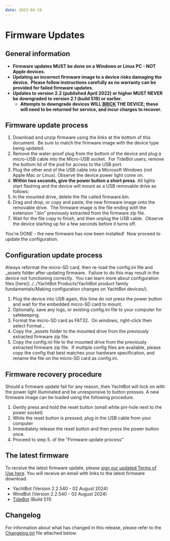 ```yaml
---
date: 2023-04-19
---
```

# Firmware Updates

## General information

- **Firmware updates MUST be done on a **Windows or Linux PC -** NOT Apple devices.**
- **Updating an incorrect firmware image to a device risks damaging the device.  Please follow instructions carefully as no warranty can be provided for failed firmware updates.**
- **Updates to version 2.2 (published April 2022) or higher MUST NEVER be downgraded to version 2.1 (build 519) or earlier.**
  - **Attempts to downgrade devices WILL [BRICK](<https://en.wikipedia.org/wiki/Brick_(electronics)>) THE DEVICE; these will need to be returned for service, and incur charges to recover.**

## Firmware update process

1. Download and unzip firmware using the links at the bottom of this document.  Be sure to match the firmware image with the device type being updated.
1. Remove the water-proof plug from the bottom of the device and plug a micro-USB cable into the Micro-USB socket.  For TideBot users, remove the bottom lid of the pod for access to the USB port.
1. Plug the other end of the USB cable into a Microsoft Windows (not Apple Mac or Linux). Observe the device power light come on.
1. **Within two seconds, give the power button a short press**. All lights start flashing and the device will mount as a USB removable drive as follows:<img src="../../../assets/images/blob1445395397518.jpeg" alt=""  />
1. In the mounted drive, delete the file called firmware.bin.
1. Drag and drop, or copy and paste, the new firmware image onto the removable drive.  The firmware image is the file ending with the extension ".bin" previously extracted from the firmware zip file.
1. Wait for the file copy to finish, and then unplug the USB cable.  Observe the device starting up for a few seconds before it turns off.

You're DONE - the new firmware has now been installed!  Now proceed to update the configuration.

## Configuration update process

Always reformat the micro-SD card, then re-load the config.ini file and \_assets folder after updating firmware.  Failure to do this may result in the device not functioning correctly.  You can learn more about configuration files [here](../../YachtBot Products/YachtBot product family fundamentals/Making configuration changes on YachtBot devices/).

1. Plug the device into USB again, this time do not press the power button and wait for the embedded micro-SD card to mount.
1. Optionally, save any logs, or existing config.ini file to your computer for safekeeping.
1. Format the micro-SD card as FAT32.  On windows, right-click then select Format...
1. Copy the \_assets folder to the mounted drive from the previously extracted firmware zip file.
1. Copy the config.ini file to the mounted drive from the previously extracted firmware zip file.  If multiple config files are available, please copy the config that best matches your hardware specification, and rename the file on the micro-SD card as config.ini.

## Firmware recovery procedure

Should a firmware update fail for any reason, then YachtBot will lock on with the power light illuminated and be unresponsive to button presses. A new firmware image can be loaded using the following procedure.

1. Gently press and hold the reset button (small white pin-hole next to the power socket)
1. While the reset button is pressed, plug in the USB cable from your computer
1. Immediately release the reset button and then press the power button once.
1. Proceed to step 5. of the "Firmware update process"

## The latest firmware

To receive the latest firmware update, please [sign our updated Terms of Use here](https://riedelcommunications.eu2.adobesign.com/public/esignWidget?wid=CBFCIBAA3AAABLblqZhD0aSXDVXAXlhUPD2YKEciFlDNnwTWVGT6IxkH3kEGQuTh4CIpULQAM-CWI1fVcTQk*).
You will receive an email with links to the latest firmware download.

- YachtBot (Version 2.2.540 - 02 August 2024)
- WindBot (Version 2.2.540 - 02 August 2024)
- [TideBot](../assets/firmware/tidebot-511.zip) (Build 511)

## Changelog

For information about what has changed in this release, please refer to the [Changelog.txt](../../assets/firmware/Changelog.txt) file attached below.

